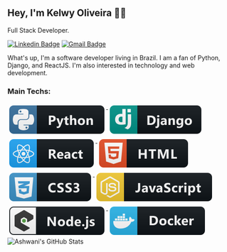 ## Hey, I'm Kelwy Oliveira 👋🏽

Full Stack Developer.

[![Linkedin Badge](https://img.shields.io/badge/-Kelwy%20Oliveira-4682B4?style=flat-square&logo=Linkedin&logoColor=white&link=https://www.linkedin.com/in/kelwyoliveira/)](https://www.linkedin.com/in/kelwyoliveira/) 
[![Gmail Badge](https://img.shields.io/badge/-kelwyduarte@gmail.com-4682B4?style=flat-square&logo=Gmail&logoColor=white&link=mailto:kelwyduarte@gmail.com)](mailto:kelwyduarte@gmail.com)

What's up, I'm a software developer living in Brazil. I am a fan of Python, Django, and ReactJS. I'm also interested in technology and web development.

### Main Techs: 

<a href="#">
    <img src="svg/dev/python.svg" alt="python" style="vertical-align:top; margin:6px 4px; pointer-events: none; cursor: default;">
</a> 
<a href="#">
    <img src="svg/dev/django.svg" alt="django" style="vertical-align:top; margin:6px 4px; pointer-events: none; cursor: default;">
</a>
<a href="#">
    <img src="svg/dev/react.svg" alt="react" style="vertical-align:top; margin:6px 4px; pointer-events: none; cursor: default;">
</a> 
<a href="#">
    <img src="svg/dev/html.svg" alt="html" style="vertical-align:top; margin:6px 4px; pointer-events: none; cursor: default;">
</a>
</br>
<a href="#">
    <img src="svg/dev/css3.svg" alt="css" style="vertical-align:top; margin:6px 4px; pointer-events: none; cursor: default;">
</a>  
<a href="#">
    <img src="svg/dev/js.svg" alt="js" style="vertical-align:top; margin:6px 4px; pointer-events: none; cursor: default;">
</a>    
<a href="#">
    <img src="svg/dev/nodejs_larger.svg" alt="nodejs" style="vertical-align:top; margin:6px 4px; pointer-events: none; cursor: default;">
</a>   
<a href="#">
    <img src="svg/dev/docker.svg" alt="docker" style="vertical-align:top; margin:6px 4px">
</a>        
</br>
<img src="https://github-readme-stats.vercel.app/api?username=kelwys&&show_icons=true&theme=radical&line_height=27&v=5" alt="Ashwani's GitHub Stats" />
